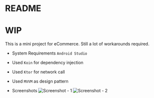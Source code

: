 # README #

# WIP

This is a mini project for eCommerce. Still a lot of workarounds required.


* System Requirements
    `Android Studio`
* Used `Koin` for dependency injection
* Used `Ktor` for network call
* Used `MVVM` as design pattern

* Screenshots
    ![Screenshot - 1](https://github.com/larence-cres/eCommerce-Android/blob/main/screenshots/dashboard.png)
    ![Screenshot - 2](https://github.com/larence-cres/eCommerce-Android/blob/main/screenshots/detail.png)